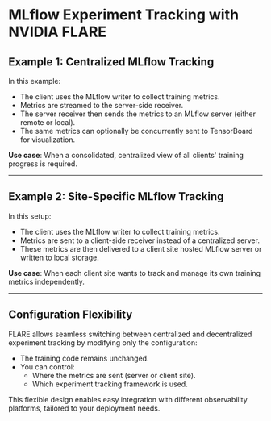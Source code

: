 # MLflow Experiment Tracking with NVIDIA FLARE
 
## Example 1: Centralized MLflow Tracking

In this example:

- The client uses the MLflow writer to collect training metrics.
- Metrics are streamed to the server-side receiver.
- The server receiver then sends the metrics to an MLflow server (either remote or local).
- The same metrics can optionally be concurrently sent to TensorBoard for visualization.

**Use case**: When a consolidated, centralized view of all clients' training progress is required.

---

## Example 2: Site-Specific MLflow Tracking

In this setup:

- The client uses the MLflow writer to collect training metrics.
- Metrics are sent to a client-side receiver instead of a centralized server.
- These metrics are then delivered to a client site hosted MLflow server or written to local storage.

**Use case**: When each client site wants to track and manage its own training metrics independently.

---

## Configuration Flexibility

FLARE allows seamless switching between centralized and decentralized experiment tracking by modifying only the configuration:

- The training code remains unchanged.
- You can control:
  - Where the metrics are sent (server or client site).
  - Which experiment tracking framework is used.

This flexible design enables easy integration with different observability platforms, tailored to your deployment needs.
